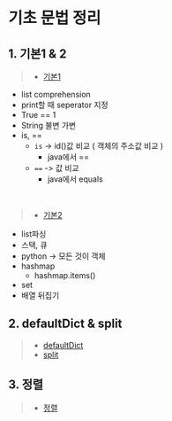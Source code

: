 # 기초 문법 정리

## 1. 기본1 & 2

> * [기본1](./기본1.py)

* list comprehension
* print할 때 seperator 지정
* True == 1
* String 불변 가변
* is, ==
  * `is` -> id()값 비교 ( 객체의 주소값 비교 )
    * java에서 ==
  * `==` -> 값 비교
    * java에서 equals

<br/>

> * [기본2](./기본2.py)

* list파싱
* 스택, 큐
* python -> 모든 것이 객체
* hashmap
  * hashmap.items()
* set
* 배열 뒤집기

## 2. defaultDict & split

> * [defaultDict](./defaultdict.py)
> * [split](./split메서드.py)

## 3. 정렬

> * [정렬](./정렬.py)
